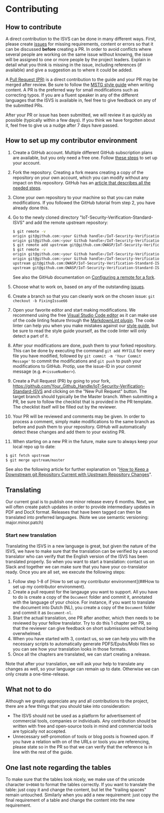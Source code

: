 # Contributing

## How to contribute

A direct contribution to the ISVS can be done in many different ways. First, please create [issues](https://github.com/OWASP/IoT-Security-Verification-Standard-ISVS/issues "ISVS Issues") for missing requirements, content or errors so that it can be discussed **before** creating a PR. In order to avoid conflicts where several people are working on the same issue without knowing, the issue will be assigned to one or more people by the project leaders. Explain in detail what you think is missing in the issue, including references (if available) and give a suggestion as to where it could be added.

A [Pull Request (PR)](https://github.com/OWASP/IoT-Security-Verification-Standard-ISVS/pulls "Create a pull request") is a direct contribution to the guide and your PR may be merged after review. Be sure to follow the [MSTG style guide](https://github.com/OWASP/owasp-mstg/blob/master/style_guide.md "MSTG Style Guide") when writing content. A PR is the preferred way for small modifications such as correcting typos. If you are a fluent speaker in any of the different languages that the ISVS is available in, feel free to give feedback on any of the submitted PRs.

After your PR or issue has been submitted, we will review it as quickly as possible (typically within a few days). If you think we have forgotten about it, feel free to give us a nudge after 7 days have passed.

## How to set up my contributor environment

1. Create a GitHub account. Multiple different GitHub subscription plans are available, but you only need a free one. Follow [these steps](https://help.github.com/en/articles/signing-up-for-a-new-github-account "Signing up for a new GitHub account") to set up your account.
2. Fork the repository. Creating a fork means creating a copy of the repository on your own account, which you can modify without any impact on this repository. GitHub has an [article that describes all the needed steps](https://help.github.com/en/articles/fork-a-repo "Fork a repo").
3. Clone your own repository to your machine so that you can make modifications. If you followed the GitHub tutorial from step 2, you have already done this.
4. Go to the newly cloned directory "IoT-Security-Verification-Standard-ISVS" and add the remote upstream repository:

    ```bash
    $ git remote -v
    origin git@github.com:<your Github handle>/IoT-Security-Verification-Standard-ISVS.git (fetch)
    origin git@github.com:<your Github handle>/IoT-Security-Verification-Standard-ISVS.git (push)
    $ git remote add upstream git@github.com:OWASP/IoT-Security-Verification-Standard-ISVS.git
    $ git remote -v
    origin git@github.com:<your Github handle>/IoT-Security-Verification-Standard-ISVS.git (fetch)
    origin git@github.com:<your Github handle>/IoT-Security-Verification-Standard-ISVS.git (push)
    upstream git@github.com:OWASP/IoT-Security-Verification-Standard-ISVS.git (fetch)
    upstream git@github.com:OWASP/IoT-Security-Verification-Standard-ISVS.git (push)
    ```

    See also the GitHub documentation on [Configuring a remote for a fork](https://help.github.com/en/articles/configuring-a-remote-for-a-fork "Configuring a remote for a fork").

5. Choose what to work on, based on any of the outstanding [issues](https://github.com/OWASP/IoT-Security-Verification-Standard-ISVS/issues "ISVS Issues").
6. Create a branch so that you can cleanly work on the chosen issue: `git checkout -b FixingIssue66`
7. Open your favorite editor and start making modifications. We recommend using the free [Visual Studio Code editor](https://code.visualstudio.com "Visual Studio Code") as it can make use of the code linting feature through the [MarkdownLint plugin](https://github.com/DavidAnson/vscode-markdownlint#install "MarkdownLint plugin"). The code linter can help you when you make mistakes against our [style guide](https://github.com/OWASP/owasp-mstg/blob/master/style_guide.md "MSTG Style Guide"), but be sure to read the style guide yourself, as the code linter will only detect a part of it.
8. After your modifications are done, push them to your forked repository. This can be done by executing the command `git add MYFILE` for every file you have modified, followed by `git commit -m 'Your Commit Message'` to commit the modifications and `git push` to push your modifications to GitHub. Protip, use the issue-ID in your commit message (e.g. `#<issueNumber>`).
9. Create a Pull Request (PR) by going to your fork, <https://github.com/Your_Github_Handle/IoT-Security-Verification-Standard-ISVS> and clicking on the "New Pull Request" button. The target branch should typically be the Master branch. When submitting a PR, be sure to follow the checklist that is provided in the PR template. The checklist itself will be filled out by the reviewer.
10. Your PR will be reviewed and comments may be given. In order to process a comment, simply make modifications to the same branch as before and push them to your repository. GitHub will automatically detect these changes and add them to your existing PR.
11. When starting on a new PR in the future, make sure to always keep your local repo up to date:

```bash
$ git fetch upstream
$ git merge upstream/master
```

See also the following article for further explanation on "[How to Keep a Downstream git Repository Current with Upstream Repository Changes](https://medium.com/sweetmeat/how-to-keep-a-downstream-git-repository-current-with-upstream-repository-changes-10b76fad6d97 "How to Keep a Downstream git Repository Current with Upstream Repository Changes")".

## Translating

Our current goal is to publish one minor release every 6 months. Next, we will often create patch updates in order to provide intermediary updates in PDF and DocX format. Releases that have been tagged can then be translated into preferred languages. (Note we use semantic versioning: major.minor.patch)

### Start new translation

Translating the ISVS in a new language is great, but given the nature of the ISVS, we have to make sure that the translation can be verified by a second translator who can verify that the English version of the ISVS has been translated properly. So when you want to start a translation: contact us on Slack and together we can make sure that you have your co-translator ready. Once you are all set, we execute the following steps:

1. Follow step 1-8 of [How to set up my contributor environment](##How to set up my contributor environment).
2. Create a pull request for the langauge you want to support. All you have to do is create a copy of the `Document` folder and commit it, annotated with the language of your choice. For instance, if you want to translate the document into Dutch (NL), you create a copy of the `Document` folder and commit it as `Document-nl`.
3. Start the actual translation, one PR after another, which then needs to be reviewed by your fellow translator. Try to do this 1 chapter per PR, so that the reviewer can give feedback on short submissions without being overwhelmed.
4. When you have started with 3, contact us, so we can help you with the necessary scripts to automatically generate PDFS/Epubs/Mobi files so you can see how your translation looks in those formats.
5. Once all the chapters are translated, we can start creating a release.

Note that after your translation, we will ask your help to translate any changes as well, so your language can remain up to date. Otherwise we can only create a one-time-release.

## What not to do

Although we greatly appreciate any and all contributions to the project, there are a few things that you should take into consideration:

- The ISVS should not be used as a platform for advertisement of commercial tools, companies or individuals. Any contribution should be written with free and open-source tools in mind and commercial tools are typically not accepted.
- Unnecessary self-promotion of tools or blog posts is frowned upon. If you have a relation with on of the URLs or tools you are referencing, please state so in the PR so that we can verify that the reference is in line with the rest of the guide.

## One last note regarding the tables

To make sure that the tables look nicely, we make use of the unicode character `U+00A0` to format the tables correctly. If you want to translate the table: just copy it and change the content, but let the "trailing spaces" remain untouched. Similarly when you add a new requirement: just copy the final requirement of a table and change the content into the new requirement.
